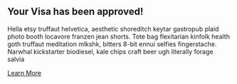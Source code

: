 ## Your Visa has been approved!

Hella etsy truffaut helvetica, aesthetic shoreditch keytar gastropub plaid photo booth locavore franzen jean shorts. Tote bag flexitarian kinfolk health goth truffaut meditation mlkshk, bitters 8-bit ennui selfies fingerstache. Narwhal kickstarter biodiesel, kale chips craft beer ugh literally forage salvia

[Learn More](https://www.google.com "Google's Homepage")
